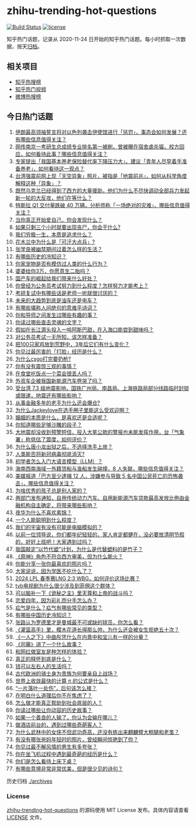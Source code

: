 # zhihu-trending-hot-questions

[![Build Status](https://github.com/justjavac/zhihu-trending-hot-questions/workflows/ci/badge.svg?branch=master)](https://github.com/justjavac/zhihu-trending-hot-questions/actions)
[![license](https://img.shields.io/github/license/justjavac/zhihu-trending-hot-questions)](https://github.com/justjavac/zhihu-trending-hot-questions/blob/master/LICENSE)

知乎热门话题，记录从 2020-11-24
日开始的知乎热门话题。每小时抓取一次数据，按天[归档](./archives)。

## 相关项目

- [知乎热搜榜](https://github.com/justjavac/zhihu-trending-top-search)
- [知乎热门视频](https://github.com/justjavac/zhihu-trending-hot-video)
- [微博热搜榜](https://github.com/justjavac/weibo-trending-hot-search)

## 今日热门话题

<!-- BEGIN -->
<!-- 最后更新时间 Thu Apr 04 2024 02:13:22 GMT+0800 (China Standard Time) -->

1. [伊朗最高领袖誓言将对以色列袭击伊使馆进行「惩罚」，事态会如何发展？还有哪些信息值得关注？](https://www.zhihu.com/question/651434260)
1. [网传南京一考研生总成绩专业排名第一被刷，曾被曝在宿舍虐杀猫，校方回应，如何看待此事？哪些信息值得关注？](https://www.zhihu.com/question/651493066)
1. [专家提出「我国基本养老保险替代率下降压力大」，建议「青年人尽早着手准备养老」，如何看待这一观点？](https://www.zhihu.com/question/651486362)
1. [台湾强震前网上现「天空异象」照片，被指是「地震前兆」，如何从科学角度解释这种「异象」？](https://www.zhihu.com/question/651516653)
1. [既然乌克兰已经得到了西方的大量援助，他们为什么不尽快调动全部兵力发起新一轮的大反攻，他们在等什么？](https://www.zhihu.com/question/651229454)
1. [特斯拉 Q1 交付量跌破 40 万辆，分析师称「一场绝对的灾难」，哪些信息值得关注？](https://www.zhihu.com/question/651489990)
1. [当你真正开始爱自己，你会发现什么？](https://www.zhihu.com/question/608467041)
1. [如果只剩三个小时就要出现丧尸，你会干什么?](https://www.zhihu.com/question/370509834)
1. [我们穷极一生，本质是追求什么？](https://www.zhihu.com/question/638481226)
1. [花木兰中为什么是「可汗大点兵」?](https://www.zhihu.com/question/34676547)
1. [张学良被幽禁期间过着怎么样的生活？](https://www.zhihu.com/question/651395753)
1. [有哪些历史的冷知识？](https://www.zhihu.com/question/305338329)
1. [你家宠物是否有模仿过人类的什么行为？](https://www.zhihu.com/question/646471612)
1. [婆婆给你3万，你愿意生二胎吗？](https://www.zhihu.com/question/651287494)
1. [国产车的崛起给我们带来什么好处？](https://www.zhihu.com/question/620117759)
1. [你曾经为公务员考试努力到什么程度？怎样努力才能考上？](https://www.zhihu.com/question/63350365)
1. [考研复试中有哪些话是老师一听就很讨厌的？](https://www.zhihu.com/question/315291891)
1. [未来的大趋势到底是油车还是电车？](https://www.zhihu.com/question/620118718)
1. [有哪些堪称人间绝句的意难平诗词？](https://www.zhihu.com/question/649966114)
1. [你和导师之间发生过哪些有趣的事？](https://www.zhihu.com/question/263824222)
1. [你读过哪些直击灵魂的文字？](https://www.zhihu.com/question/623411870)
1. [假如在长江源头投入一吨阿斯巴甜，在入海口能尝到甜味吗？](https://www.zhihu.com/question/650562078)
1. [对公务员考试一无所知，该怎样准备？](https://www.zhihu.com/question/379454422)
1. [把100只家鸡放到荒野中，3年后它们有什么变化？](https://www.zhihu.com/question/434124471)
1. [你见过最厉害的「打脸」经历是什么？](https://www.zhihu.com/question/473217817)
1. [为什么csgo打完要扔枪?](https://www.zhihu.com/question/66082181)
1. [你有没有震惊三观的事情？](https://www.zhihu.com/question/625527702)
1. [在食堂吃饭点一个菜会很丢人吗？](https://www.zhihu.com/question/323557065)
1. [外资车企被我国新能源汽车卷哭了吗？](https://www.zhihu.com/question/639536083)
1. [受台湾 7.3 级地震影响，国铁广州局、南昌局、上海铁路局部分线路临时封锁或限速，地震还有哪些影响？](https://www.zhihu.com/question/651439061)
1. [从事金融多年的老手为什么还会爆仓?](https://www.zhihu.com/question/36268848)
1. [为什么Jackeylove在选手圈子里能这么受欢迎啊？](https://www.zhihu.com/question/640695537)
1. [婚姻的本质是什么，是喜欢还是合适呢？](https://www.zhihu.com/question/644150770)
1. [你知道哪些足够沙雕的段子？](https://www.zhihu.com/question/329382131)
1. [大地震却没收到预警短信，投入大笔公款的警报也未能发挥作用，台「气象署」称低估了震度，如何评价？](https://www.zhihu.com/question/651489943)
1. [为什么唐小龙出狱之后，不选择洗手上岸？](https://www.zhihu.com/question/584383155)
1. [人类能否将新冠病毒彻底消灭?](https://www.zhihu.com/question/645492495)
1. [初学者怎么入门大语言模型（LLM）？](https://www.zhihu.com/question/644285055)
1. [海南西南海域一外籍货船与渔船发生碰撞，8 人失联，哪些信息值得关注？](https://www.zhihu.com/question/651538044)
1. [美媒报道「巴方至少逮捕 12 人，涉嫌参与导致 5 名中国公民死亡的恐怖袭击」，哪些信息值得关注？](https://www.zhihu.com/question/651405414)
1. [为啥优秀的孩子总是别人家的？](https://www.zhihu.com/question/645385110)
1. [两部门发布通知，自用传统动力汽车、自用新能源汽车贷款最高发放比例由金融机构自主确定，将带来哪些影响？](https://www.zhihu.com/question/651492597)
1. [夜华为什么不喜欢素锦？](https://www.zhihu.com/question/55772258)
1. [一个人能聪明到什么程度？](https://www.zhihu.com/question/31219081)
1. [我们的宇宙有没有可能是电脑模拟的？](https://www.zhihu.com/question/396569199)
1. [以前一位领导说，你们都年纪轻轻的，家人肯定都健在，没必要放清明节假的，好好上班吧！大家遇到过吗？](https://www.zhihu.com/question/651445658)
1. [我国敲定“以竹代塑”计划，为什么是代替塑料的是竹子？](https://www.zhihu.com/question/637458997)
1. [《原神》角色不符合西方审美，但为什么能火？](https://www.zhihu.com/question/507131306)
1. [你能分享一张你最喜欢的照片吗？](https://www.zhihu.com/question/617492839)
1. [大家说说，因为学医不吃什么了？](https://www.zhihu.com/question/38139605)
1. [2024 LPL 春季赛LNG 2:3 WBG，如何评价这场比赛？](https://www.zhihu.com/question/651496256)
1. [tvb电视剧为什么很少涉及到菲佣这个群体？](https://www.zhihu.com/question/651134250)
1. [可以脑补一下《诡秘之主》里天尊和上帝的战斗吗？](https://www.zhihu.com/question/483928766)
1. [恋爱四年，因为彩礼而分手怎么办？](https://www.zhihu.com/question/647010180)
1. [疝气是什么？疝气有哪些常见的类型？](https://www.zhihu.com/question/651293277)
1. [有哪些中国历史冷知识？](https://www.zhihu.com/question/61291160)
1. [张路认为罗德里才是曼城最不可或缺的球员，你怎么看？](https://www.zhihu.com/question/651443672)
1. [《灌篮高手》里，樱木花道长得那么帅，为什么还会被女生拒绝五十次？](https://www.zhihu.com/question/508265338)
1. [《一人之下》中曲彤凭什么在内景中和宝儿有一样的分量？](https://www.zhihu.com/question/477548444)
1. [《司藤》讲了一个什么故事？](https://www.zhihu.com/question/448967132)
1. [和网红做室友是种怎样的体验？](https://www.zhihu.com/question/35834078)
1. [真正的释怀到底是什么？](https://www.zhihu.com/question/625989866)
1. [钱可以左右人的生活吗？](https://www.zhihu.com/question/610031701)
1. [古代欧洲的骑士身为贵族为何要亲自上战场？](https://www.zhihu.com/question/394414866)
1. [世界上收敛最快的计算 π 的公式是什么？](https://www.zhihu.com/question/318010986)
1. [“一片落叶一处伤”，后句该怎么接？](https://www.zhihu.com/question/651351963)
1. [在明白什么道理后你不在焦虑了？](https://www.zhihu.com/question/629658395)
1. [怎么做才能真正帮助到社会底层的人？](https://www.zhihu.com/question/49223217)
1. [你读过哪些让你动容的历史故事？](https://www.zhihu.com/question/59151423)
1. [如果一个善良的人输了，你认为会输在哪儿？](https://www.zhihu.com/question/644589736)
1. [做酒店前台的，遇到过哪些奇葩客人？](https://www.zhihu.com/question/266247465)
1. [为什么武林中的女侠不但武功奇高，还没有练出来麒麟臂大粗腿和老茧？](https://www.zhihu.com/question/278326506)
1. [有没有哪张爸妈年轻时的照片，曾经瞬间惊艳到了你？](https://www.zhihu.com/question/24091956)
1. [你见过最不解风情的男生有多夸张？](https://www.zhihu.com/question/281968001)
1. [你在坐飞机过程中遇到最奇葩的经历是什么？](https://www.zhihu.com/question/36226425)
1. [你们是怎么看待上床下桌？](https://www.zhihu.com/question/61187448)
1. [有哪些意境非常非常优美，但是很少见的诗句？](https://www.zhihu.com/question/651277383)

<!-- END -->

历史归档 [./archives](./archives)

### License

[zhihu-trending-hot-questions](https://github.com/justjavac/zhihu-trending-hot-questions)
的源码使用 MIT License 发布。具体内容请查看 [LICENSE](./LICENSE) 文件。
